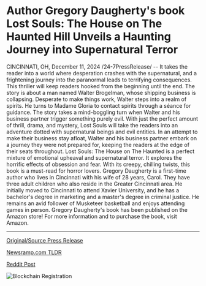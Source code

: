 # Author Gregory Daugherty's book Lost Souls: The House on The Haunted Hill Unveils a Haunting Journey into Supernatural Terror

CINCINNATI, OH, December 11, 2024 /24-7PressRelease/ -- It takes the reader into a world where desperation crashes with the supernatural, and a frightening journey into the paranormal leads to terrifying consequences. This thriller will keep readers hooked from the beginning until the end.   The story is about a man named Walter Brogelman, whose shipping business is collapsing. Desperate to make things work, Walter steps into a realm of spirits. He turns to Madame Gloria to contact spirits through a séance for guidance. The story takes a mind-boggling turn when Walter and his business partner trigger something purely evil. With just the perfect amount of thrill, drama, and mystery, Lost Souls will take the readers into an adventure dotted with supernatural beings and evil entities. In an attempt to make their business stay afloat, Walter and his business partner embark on a journey they were not prepared for, keeping the readers at the edge of their seats throughout.   Lost Souls: The House on The Haunted is a perfect mixture of emotional upheaval and supernatural terror. It explores the horrific effects of obsession and fear. With its creepy, chilling twists, this book is a must-read for horror lovers.  Gregory Daugherty is a first-time author who lives in Cincinnati with his wife of 28 years, Carol. They have three adult children who also reside in the Greater Cincinnati area. He initially moved to Cincinnati to attend Xavier University, and he has a bachelor's degree in marketing and a master's degree in criminal justice. He remains an avid follower of Musketeer basketball and enjoys attending games in person.  Gregory Daugherty's book has been published on the Amazon store!  For more information and to purchase the book, visit Amazon. 

---

[Original/Source Press Release](https://www.24-7pressrelease.com/press-release/516954/author-gregory-daughertys-book-lost-souls-the-house-on-the-haunted-hill-unveils-a-haunting-journey-into-supernatural-terror)
                    

[Newsramp.com TLDR](https://newsramp.com/curated-news/lost-souls-the-house-on-the-haunted-a-supernatural-thriller/168b5e47b57f10e7b6e457d32eaae5ef) 

 



[Reddit Post](https://www.reddit.com/r/BookNews/comments/1hcl8i5/lost_souls_the_house_on_the_haunted_a/) 



![Blockchain Registration](https://cdn.newsramp.app/24-7PressRelease/qrcode/2412/11/chipGHze.webp)